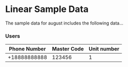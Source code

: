 # Linear Sample Data

The sample data for august includes the following data...

### Users

| Phone Number        | Master Code  | Unit number |
| ------------ | -------- | --------------- |
| +18888888888 | 123456     | 1          |


